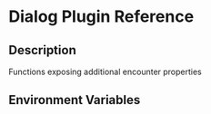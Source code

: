 # Dialog Plugin Reference

## Description

Functions exposing additional encounter properties

## Environment Variables
